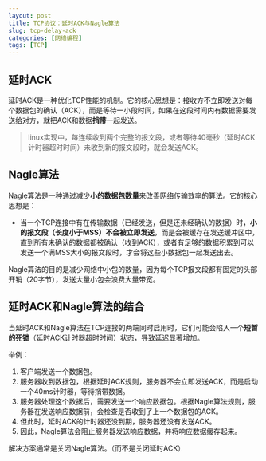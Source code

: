 ```yaml
---
layout: post
title: TCP协议：延时ACK与Nagle算法
slug: tcp-delay-ack
categories: [网络编程]
tags: [TCP]
---
```


## 延时ACK
延时ACK是一种优化TCP性能的机制。它的核心思想是：接收方不立即发送对每个数据包的确认（ACK），而是等待一小段时间，如果在这段时间内有数据需要发送给对方，就把ACK和数据**捎带**一起发送。

> linux实现中，每连续收到两个完整的报文段，或者等待40毫秒（延时ACK计时器超时时间）未收到新的报文段时，就会发送ACK。


## Nagle算法

Nagle算法是一种通过减少**小的数据包数量**来改善网络传输效率的算法。它的核心思想是：
+ 当一个TCP连接中有在传输数据（已经发送，但是还未经确认的数据）时，**小的报文段（长度小于MSS）不会被立即发送**，而是会被缓存在发送缓冲区中，直到所有未确认的数据都被确认（收到ACK），或者有足够的数据积累到可以发送一个满MSS大小的报文段时，才会将这些小数据包一起发送出去。

Nagle算法的目的是减少网络中小包的数量，因为每个TCP报文段都有固定的头部开销（20字节），发送大量小包会浪费大量带宽。


## 延时ACK和Nagle算法的结合

当延时ACK和Nagle算法在TCP连接的两端同时启用时，它们可能会陷入一个**短暂的死锁**（延时ACK计时器超时时间）状态，导致延迟显著增加。

举例：
1. 客户端发送一个数据包。
1. 服务器收到数据包，根据延时ACK规则，服务器不会立即发送ACK，而是启动一个40ms计时器，等待捎带数据。
1. 服务器处理这个数据后，需要发送一个响应数据包。根据Nagle算法规则，服务器在发送响应数据前，会检查是否收到了上一个数据包的ACK。
1. 但此时，延时ACK的计时器还没到期，服务器还没有发送ACK。
1. 因此，Nagle算法会阻止服务器发送响应数据，并将响应数据缓存起来。

解决方案通常是关闭Nagle算法。（而不是关闭延时ACK）